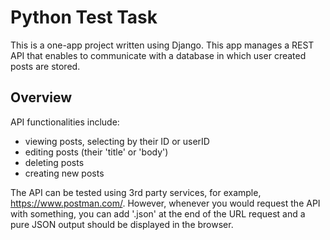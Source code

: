 # Python Test Task
This is a one-app project written using Django. This app manages a REST API that enables to communicate with a database in which user created posts are stored.   

## Overview
API functionalities include:
* viewing posts, selecting by their ID or userID
* editing posts (their 'title' or 'body')
* deleting posts
* creating new posts

The API can be tested using 3rd party services, for example, https://www.postman.com/.
However, whenever you would request the API with something, you can add '.json' at the end of the URL request and a pure JSON output should be displayed in the browser.
